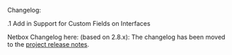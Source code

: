 Changelog:

.1 Add in Support for Custom Fields on Interfaces

Netbox Changelog here: (based on 2.8.x): The changelog has been moved to the [project release notes](https://netbox.readthedocs.io/en/stable/release-notes/).
